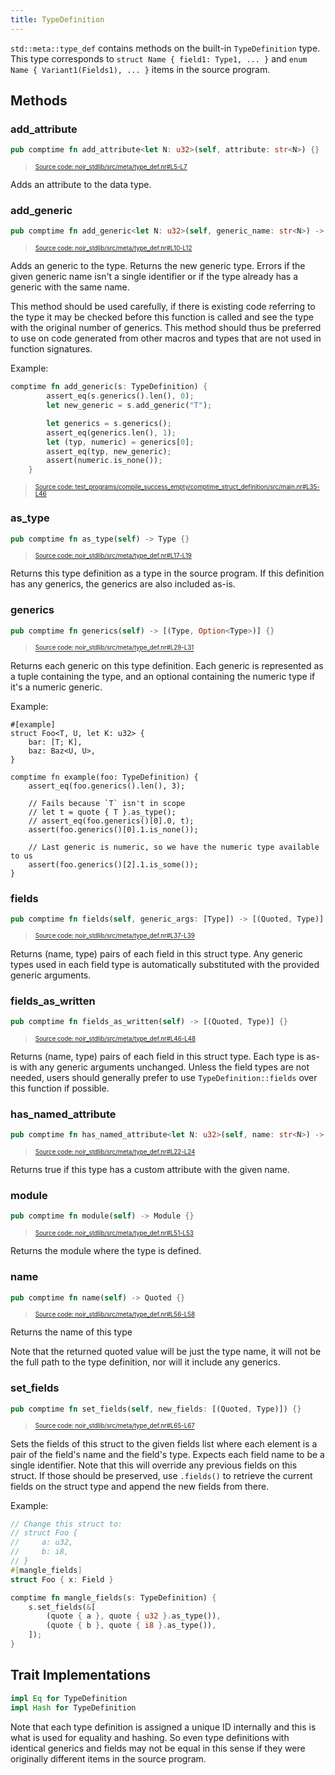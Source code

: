 ```yaml
---
title: TypeDefinition
---
```


`std::meta::type_def` contains methods on the built-in `TypeDefinition` type.
This type corresponds to `struct Name { field1: Type1, ... }` and `enum Name { Variant1(Fields1), ... }` items in the source program.

## Methods

### add_attribute

```rust title="add_attribute" showLineNumbers 
pub comptime fn add_attribute<let N: u32>(self, attribute: str<N>) {}
```
> <sup><sub><a href="https://github.com/noir-lang/noir/blob/master/noir_stdlib/src/meta/type_def.nr#L5-L7" target="_blank" rel="noopener noreferrer">Source code: noir_stdlib/src/meta/type_def.nr#L5-L7</a></sub></sup>


Adds an attribute to the data type.

### add_generic

```rust title="add_generic" showLineNumbers 
pub comptime fn add_generic<let N: u32>(self, generic_name: str<N>) -> Type {}
```
> <sup><sub><a href="https://github.com/noir-lang/noir/blob/master/noir_stdlib/src/meta/type_def.nr#L10-L12" target="_blank" rel="noopener noreferrer">Source code: noir_stdlib/src/meta/type_def.nr#L10-L12</a></sub></sup>


Adds an generic to the type. Returns the new generic type.
Errors if the given generic name isn't a single identifier or if
the type already has a generic with the same name.

This method should be used carefully, if there is existing code referring
to the type it may be checked before this function is called and
see the type with the original number of generics. This method should
thus be preferred to use on code generated from other macros and types
that are not used in function signatures.

Example:

```rust title="add-generic-example" showLineNumbers 
comptime fn add_generic(s: TypeDefinition) {
        assert_eq(s.generics().len(), 0);
        let new_generic = s.add_generic("T");

        let generics = s.generics();
        assert_eq(generics.len(), 1);
        let (typ, numeric) = generics[0];
        assert_eq(typ, new_generic);
        assert(numeric.is_none());
    }
```
> <sup><sub><a href="https://github.com/noir-lang/noir/blob/master/test_programs/compile_success_empty/comptime_struct_definition/src/main.nr#L35-L46" target="_blank" rel="noopener noreferrer">Source code: test_programs/compile_success_empty/comptime_struct_definition/src/main.nr#L35-L46</a></sub></sup>


### as_type

```rust title="as_type" showLineNumbers 
pub comptime fn as_type(self) -> Type {}
```
> <sup><sub><a href="https://github.com/noir-lang/noir/blob/master/noir_stdlib/src/meta/type_def.nr#L17-L19" target="_blank" rel="noopener noreferrer">Source code: noir_stdlib/src/meta/type_def.nr#L17-L19</a></sub></sup>


Returns this type definition as a type in the source program. If this definition has
any generics, the generics are also included as-is.

### generics

```rust title="generics" showLineNumbers 
pub comptime fn generics(self) -> [(Type, Option<Type>)] {}
```
> <sup><sub><a href="https://github.com/noir-lang/noir/blob/master/noir_stdlib/src/meta/type_def.nr#L29-L31" target="_blank" rel="noopener noreferrer">Source code: noir_stdlib/src/meta/type_def.nr#L29-L31</a></sub></sup>


Returns each generic on this type definition. Each generic is represented as a tuple containing the type, 
and an optional containing the numeric type if it's a numeric generic.

Example:

```
#[example]
struct Foo<T, U, let K: u32> {
    bar: [T; K],
    baz: Baz<U, U>,
}

comptime fn example(foo: TypeDefinition) {
    assert_eq(foo.generics().len(), 3);

    // Fails because `T` isn't in scope
    // let t = quote { T }.as_type();
    // assert_eq(foo.generics()[0].0, t);
    assert(foo.generics()[0].1.is_none());

    // Last generic is numeric, so we have the numeric type available to us
    assert(foo.generics()[2].1.is_some());
}
```

### fields

```rust title="fields" showLineNumbers 
pub comptime fn fields(self, generic_args: [Type]) -> [(Quoted, Type)] {}
```
> <sup><sub><a href="https://github.com/noir-lang/noir/blob/master/noir_stdlib/src/meta/type_def.nr#L37-L39" target="_blank" rel="noopener noreferrer">Source code: noir_stdlib/src/meta/type_def.nr#L37-L39</a></sub></sup>


Returns (name, type) pairs of each field in this struct type.
Any generic types used in each field type is automatically substituted with the
provided generic arguments.

### fields_as_written

```rust title="fields_as_written" showLineNumbers 
pub comptime fn fields_as_written(self) -> [(Quoted, Type)] {}
```
> <sup><sub><a href="https://github.com/noir-lang/noir/blob/master/noir_stdlib/src/meta/type_def.nr#L46-L48" target="_blank" rel="noopener noreferrer">Source code: noir_stdlib/src/meta/type_def.nr#L46-L48</a></sub></sup>


Returns (name, type) pairs of each field in this struct type. Each type is as-is
with any generic arguments unchanged. Unless the field types are not needed,
users should generally prefer to use `TypeDefinition::fields` over this
function if possible.

### has_named_attribute

```rust title="has_named_attribute" showLineNumbers 
pub comptime fn has_named_attribute<let N: u32>(self, name: str<N>) -> bool {}
```
> <sup><sub><a href="https://github.com/noir-lang/noir/blob/master/noir_stdlib/src/meta/type_def.nr#L22-L24" target="_blank" rel="noopener noreferrer">Source code: noir_stdlib/src/meta/type_def.nr#L22-L24</a></sub></sup>


Returns true if this type has a custom attribute with the given name.

### module

```rust title="module" showLineNumbers 
pub comptime fn module(self) -> Module {}
```
> <sup><sub><a href="https://github.com/noir-lang/noir/blob/master/noir_stdlib/src/meta/type_def.nr#L51-L53" target="_blank" rel="noopener noreferrer">Source code: noir_stdlib/src/meta/type_def.nr#L51-L53</a></sub></sup>


Returns the module where the type is defined.

### name

```rust title="name" showLineNumbers 
pub comptime fn name(self) -> Quoted {}
```
> <sup><sub><a href="https://github.com/noir-lang/noir/blob/master/noir_stdlib/src/meta/type_def.nr#L56-L58" target="_blank" rel="noopener noreferrer">Source code: noir_stdlib/src/meta/type_def.nr#L56-L58</a></sub></sup>


Returns the name of this type

Note that the returned quoted value will be just the type name, it will
not be the full path to the type definition, nor will it include any generics.

### set_fields

```rust title="set_fields" showLineNumbers 
pub comptime fn set_fields(self, new_fields: [(Quoted, Type)]) {}
```
> <sup><sub><a href="https://github.com/noir-lang/noir/blob/master/noir_stdlib/src/meta/type_def.nr#L65-L67" target="_blank" rel="noopener noreferrer">Source code: noir_stdlib/src/meta/type_def.nr#L65-L67</a></sub></sup>


Sets the fields of this struct to the given fields list where each element
is a pair of the field's name and the field's type. Expects each field name
to be a single identifier. Note that this will override any previous fields
on this struct. If those should be preserved, use `.fields()` to retrieve the
current fields on the struct type and append the new fields from there.

Example:

```rust
// Change this struct to:
// struct Foo {
//     a: u32,
//     b: i8,
// }
#[mangle_fields]
struct Foo { x: Field }

comptime fn mangle_fields(s: TypeDefinition) {
    s.set_fields(&[
        (quote { a }, quote { u32 }.as_type()),
        (quote { b }, quote { i8 }.as_type()),
    ]);
}
```

## Trait Implementations

```rust
impl Eq for TypeDefinition
impl Hash for TypeDefinition
```

Note that each type definition is assigned a unique ID internally and this is what is used for
equality and hashing. So even type definitions with identical generics and fields may not
be equal in this sense if they were originally different items in the source program.
